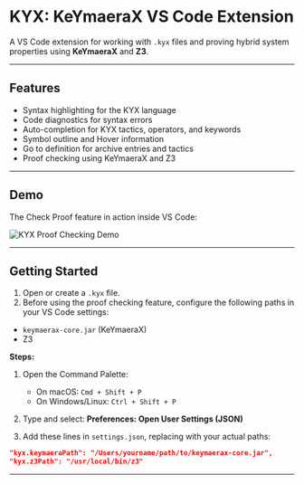 # KYX: KeYmaeraX VS Code Extension

A VS Code extension for working with `.kyx` files and proving hybrid system properties using **KeYmaeraX** and **Z3**.

---

## Features

- Syntax highlighting for the KYX language
- Code diagnostics for syntax errors
- Auto-completion for KYX tactics, operators, and keywords
- Symbol outline and Hover information
- Go to definition for archive entries and tactics
- Proof checking using KeYmaeraX and Z3

---

## Demo

The Check Proof feature in action inside VS Code:

![KYX Proof Checking Demo](./demo-kyx.gif)

---

## Getting Started

1. Open or create a `.kyx` file.
2. Before using the proof checking feature, configure the following paths in your VS Code settings:

* `keymaerax-core.jar` (KeYmaeraX)
* Z3 

**Steps:**

1. Open the Command Palette:

   * On macOS: `Cmd + Shift + P`
   * On Windows/Linux: `Ctrl + Shift + P`

2. Type and select:
   **Preferences: Open User Settings (JSON)**

3. Add these lines in `settings.json`, replacing with your actual paths:

```json
"kyx.keymaeraPath": "/Users/yourname/path/to/keymaerax-core.jar",
"kyx.z3Path": "/usr/local/bin/z3"
```

---